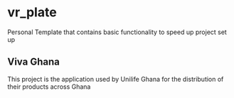 # vr_plate

Personal Template that contains basic functionality to speed up project set up

## Viva Ghana
This project is the application used by Unilife Ghana for the distribution of their products across Ghana